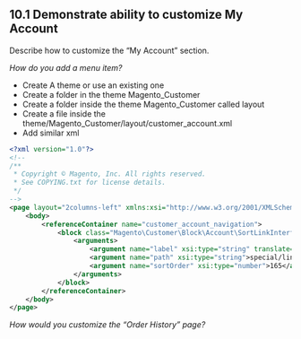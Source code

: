 ## 10.1 Demonstrate ability to customize My Account

Describe how to customize the “My Account” section. 

*How do you add a menu item?*
- Create A theme or use an existing one
- Create a folder in the theme Magento_Customer
- Create a folder inside the theme Magento_Customer called layout 
- Create a file inside the theme/Magento_Customer/layout/customer_account.xml
- Add similar xml
```xml
<?xml version="1.0"?>
<!--
/**
 * Copyright © Magento, Inc. All rights reserved.
 * See COPYING.txt for license details.
 */
-->
<page layout="2columns-left" xmlns:xsi="http://www.w3.org/2001/XMLSchema-instance" xsi:noNamespaceSchemaLocation="urn:magento:framework:View/Layout/etc/page_configuration.xsd">
    <body>
        <referenceContainer name="customer_account_navigation">
            <block class="Magento\Customer\Block\Account\SortLinkInterface" name="customer-account-navigation-address-link">
                <arguments>
                    <argument name="label" xsi:type="string" translate="true">Russell Special</argument>
                    <argument name="path" xsi:type="string">special/link</argument>
                    <argument name="sortOrder" xsi:type="number">165</argument>
                </arguments>
            </block>
        </referenceContainer>
    </body>
</page>
```

*How would you customize the “Order History” page?*

